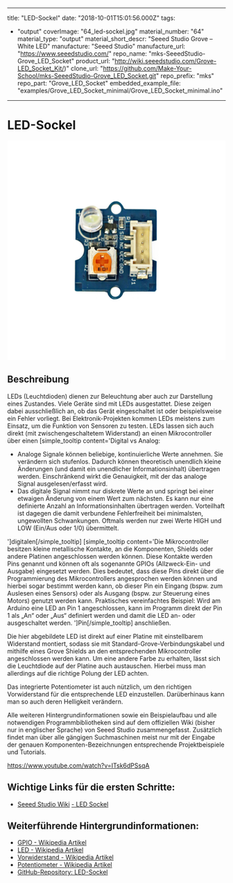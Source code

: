 
---
title: "LED-Sockel"
date: "2018-10-01T15:01:56.000Z"
tags: 
  - "output"
coverImage: "64_led-sockel.jpg"
material_number: "64"
material_type: "output"
material_short_descr: "Seeed Studio Grove – White LED"
manufacture: "Seeed Studio"
manufacture_url: "https://www.seeedstudio.com/"
repo_name: "mks-SeeedStudio-Grove_LED_Socket"
product_url: "http://wiki.seeedstudio.com/Grove-LED_Socket_Kit/)"
clone_url: "https://github.com/Make-Your-School/mks-SeeedStudio-Grove_LED_Socket.git"
repo_prefix: "mks"
repo_part: "Grove_LED_Socket"
embedded_example_file: "examples/Grove_LED_Socket_minimal/Grove_LED_Socket_minimal.ino"
---


# LED-Sockel

![LED-Sockel](64_led-sockel.jpg)

## Beschreibung
LEDs (Leuchtdioden) dienen zur Beleuchtung aber auch zur Darstellung eines Zustandes. Viele Geräte sind mit LEDs ausgestattet. Diese zeigen dabei ausschließlich an, ob das Gerät eingeschaltet ist oder beispielsweise ein Fehler vorliegt. Bei Elektronik-Projekten kommen LEDs meistens zum Einsatz, um die Funktion von Sensoren zu testen. LEDs lassen sich auch direkt (mit zwischengeschaltetem Widerstand) an einen Mikrocontroller über einen \[simple\_tooltip content='Digital vs Analog:

- Analoge Signale können beliebige, kontinuierliche Werte annehmen. Sie verändern sich stufenlos. Dadurch können theoretisch unendlich kleine Änderungen (und damit ein unendlicher Informationsinhalt) übertragen werden. Einschränkend wirkt die Genauigkeit, mit der das analoge Signal ausgelesen/erfasst wird.
- Das digitale Signal nimmt nur diskrete Werte an und springt bei einer etwaigen Änderung von einem Wert zum nächsten. Es kann nur eine definierte Anzahl an Informationsinhalten übertragen werden. Vorteilhaft ist dagegen die damit verbundene Fehlerfreiheit bei minimalsten, ungewollten Schwankungen. Oftmals werden nur zwei Werte HIGH und LOW (Ein/Aus oder 1/0) übermittelt.

'\]digitalen\[/simple\_tooltip\] \[simple\_tooltip content='Die Mikrocontroller besitzen kleine metallische Kontakte, an die Komponenten, Shields oder andere Platinen angeschlossen werden können. Diese Kontakte werden Pins genannt und können oft als sogenannte GPIOs (Allzweck-Ein- und Ausgabe) eingesetzt werden. Dies bedeutet, dass diese Pins direkt über die Programmierung des Mikrocontrollers angesprochen werden können und hierbei sogar bestimmt werden kann, ob dieser Pin ein Eingang (bspw. zum Auslesen eines Sensors) oder als Ausgang (bspw. zur Steuerung eines Motors) genutzt werden kann. Praktisches vereinfachtes Beispiel: Wird am Arduino eine LED an Pin 1 angeschlossen, kann im Programm direkt der Pin 1 als „An“ oder „Aus“ definiert werden und damit die LED an- oder ausgeschaltet werden. '\]Pin\[/simple\_tooltip\] anschließen.

Die hier abgebildete LED ist direkt auf einer Platine mit einstellbarem Widerstand montiert, sodass sie mit Standard-Grove-Verbindungskabel und mithilfe eines Grove Shields an den entsprechenden Mikrocontroller angeschlossen werden kann. Um eine andere Farbe zu erhalten, lässt sich die Leuchtdiode auf der Platine auch austauschen. Hierbei muss man allerdings auf die richtige Polung der LED achten.

Das integrierte Potentiometer ist auch nützlich, um den richtigen Vorwiderstand für die entsprechende LED einzustellen. Darüberhinaus kann man so auch deren Helligkeit verändern.

Alle weiteren Hintergrundinformationen sowie ein Beispielaufbau und alle notwendigen Programmbibliotheken sind auf dem offiziellen Wiki (bisher nur in englischer Sprache) von Seeed Studio zusammengefasst. Zusätzlich findet man über alle gängigen Suchmaschinen meist nur mit der Eingabe der genauen Komponenten-Bezeichnungen entsprechende Projektbeispiele und Tutorials.

https://www.youtube.com/watch?v=ITsk6dPSsqA


<!-- infolist -->

<!-- infolists -->

## Wichtige Links für die ersten Schritte:

- [Seeed Studio Wiki](http://wiki.seeedstudio.com/Grove-LED_Socket_Kit/) [- LED Sockel](http://wiki.seeedstudio.com/Grove-LED_Socket_Kit/)

## Weiterführende Hintergrundinformationen:

- [GPIO - Wikipedia Artikel](https://de.wikipedia.org/wiki/Allzweckeingabe/-ausgabe)
- [LED - Wikipedia Artikel](https://de.wikipedia.org/wiki/Leuchtdiode)
- [Vorwiderstand - Wikipedia Artikel](https://de.wikipedia.org/wiki/Vorwiderstand)
- [Potentiometer - Wikipedia Artikel](https://de.wikipedia.org/wiki/Potentiometer)
- [GitHub-Repository: LED-Sockel](https://github.com/MakeYourSchool/64-LED-Sockel)



